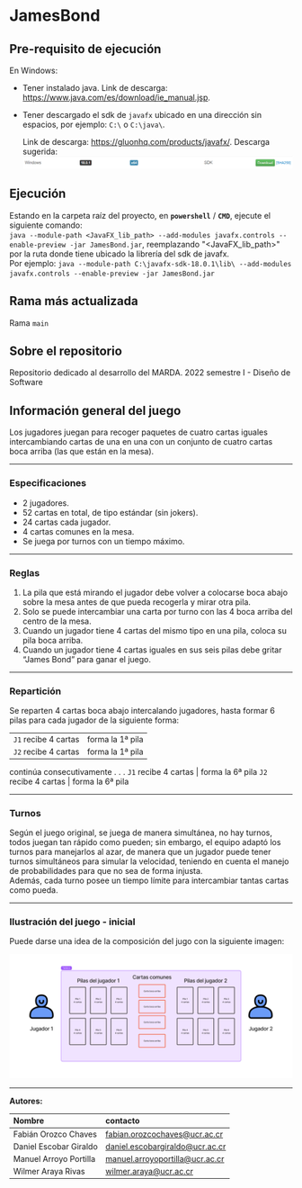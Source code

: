 # JamesBond

## Pre-requisito de ejecución

En Windows:

- Tener instalado java. Link de descarga: <https://www.java.com/es/download/ie_manual.jsp>.
- Tener descargado el sdk de `javafx` ubicado en una dirección sin espacios, por ejemplo: `C:\` o `C:\java\`.

  Link de descarga: <https://gluonhq.com/products/javafx/>. Descarga sugerida: ![javafx](design\img\javafx.png)

## Ejecución

Estando en la carpeta raíz del proyecto, en **`powershell`** / **`CMD`**, ejecute el siguiente comando:  
`java --module-path <JavaFX_lib_path> --add-modules javafx.controls --enable-preview -jar JamesBond.jar`, reemplazando "<JavaFX_lib_path>" por la ruta donde tiene ubicado la librería del sdk de javafx.  
Por ejemplo:  `java --module-path C:\javafx-sdk-18.0.1\lib\ --add-modules javafx.controls --enable-preview -jar JamesBond.jar`

## Rama más actualizada

Rama `main`

## Sobre el repositorio

Repositorio dedicado al desarrollo del MARDA. 2022 semestre I - Diseño de Software

## Información general del juego

Los jugadores juegan para recoger paquetes de cuatro cartas iguales intercambiando cartas de una en una con un conjunto de cuatro cartas boca arriba (las que están en la mesa).

---

### Especificaciones

- 2 jugadores.
- 52 cartas en total, de tipo estándar (sin jokers).  
- 24 cartas cada jugador.
- 4 cartas comunes en la mesa.
- Se juega por turnos con un tiempo máximo.

---

### Reglas

1. La pila que está mirando el jugador debe volver a colocarse boca abajo sobre la mesa antes de que pueda recogerla y mirar otra pila.
2. Solo se puede intercambiar una carta por turno con las 4 boca arriba del centro de la mesa.
3. Cuando un jugador tiene 4 cartas del mismo tipo en una pila, coloca su pila boca arriba.
4. Cuando un jugador tiene 4 cartas iguales en sus seis pilas debe gritar “James Bond” para ganar el juego.

---

### Repartición

Se reparten 4 cartas boca abajo intercalando jugadores, hasta formar 6 pilas para cada jugador de la siguiente forma:  

|      |      |
| :--- | :--- |
`J1` recibe 4 cartas | forma la 1ª pila
`J2` recibe 4 cartas | forma la 1ª pila
continúa consecutivamente . . .
`J1` recibe 4 cartas | forma la 6ª pila
`J2` recibe 4 cartas | forma la 6ª pila

---

### Turnos

Según el juego original, se juega de manera simultánea, no hay turnos, todos juegan tan rápido como pueden; sin embargo, el equipo adaptó los turnos para manejarlos al azar, de manera que un jugador puede tener turnos simultáneos para simular la velocidad, teniendo en cuenta el manejo de probabilidades para que no sea de forma injusta.  
Además, cada turno posee un tiempo límite para intercambiar tantas  cartas como pueda.

---

### Ilustración del juego - inicial

Puede darse una idea de la composición del jugo con la siguiente imagen:

![Dibujo](./design/img/gameView-init.jpg)

---

**Autores:**

| Nombre                      | contacto                        |
| :---                        | :---                            |
| Fabián Orozco Chaves        | fabian.orozcochaves@ucr.ac.cr   |
| Daniel Escobar Giraldo      | daniel.escobargiraldo@ucr.ac.cr |
| Manuel Arroyo Portilla      | manuel.arroyoportilla@ucr.ac.cr |
| Wilmer Araya Rivas          | wilmer.araya@ucr.ac.cr          |
